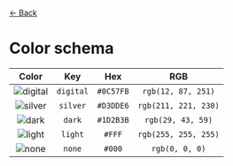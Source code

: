[← Back](../README.md)

# Color schema

|        Color        |    Key    |    Hex    |         RGB          |
| :-----------------: | :-------: | :-------: | :------------------: |
| ![digital][digital] | `digital` | `#0C57FB` |  `rgb(12, 87, 251)`  |
|  ![silver][silver]  | `silver`  | `#D3DDE6` | `rgb(211, 221, 230)` |
|    ![dark][dark]    |  `dark`   | `#1D2B3B` |  `rgb(29, 43, 59)`   |
|   ![light][light]   |  `light`  |  `#FFF`   | `rgb(255, 255, 255)` |
|    ![none][none]    |  `none`   |  `#000`   |    `rgb(0, 0, 0)`    |

<!---
  I M A G E S
-->

[digital]: https://via.placeholder.com/40/0c57fb/0c57fb.png
[silver]: https://via.placeholder.com/40/d3dde6/d3dde6.png
[light]: https://via.placeholder.com/40/fff/fff.png
[dark]: https://via.placeholder.com/40/1d2b3b/1d2b3b.png
[none]: https://via.placeholder.com/40/000/000.png
